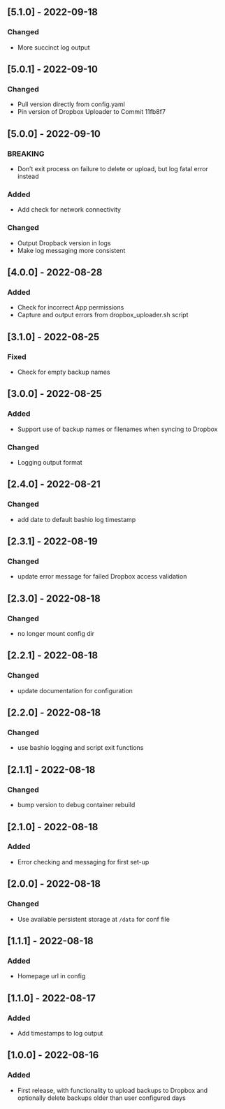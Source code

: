 ## [5.1.0] - 2022-09-18

### Changed

- More succinct log output

## [5.0.1] - 2022-09-10

### Changed

- Pull version directly from config.yaml
- Pin version of Dropbox Uploader to Commit 11fb8f7

## [5.0.0] - 2022-09-10

### BREAKING

- Don’t exit process on failure to delete or upload, but log fatal error instead

### Added

- Add check for network connectivity

### Changed

- Output Dropback version in logs
- Make log messaging more consistent

## [4.0.0] - 2022-08-28

### Added

- Check for incorrect App permissions
- Capture and output errors from dropbox_uploader.sh script

## [3.1.0] - 2022-08-25

### Fixed

- Check for empty backup names

## [3.0.0] - 2022-08-25

### Added

- Support use of backup names or filenames when syncing to Dropbox

### Changed

- Logging output format

## [2.4.0] - 2022-08-21

### Changed

- add date to default bashio log timestamp

## [2.3.1] - 2022-08-19

### Changed

- update error message for failed Dropbox access validation

## [2.3.0] - 2022-08-18

### Changed

- no longer mount config dir

## [2.2.1] - 2022-08-18

### Changed

- update documentation for configuration

## [2.2.0] - 2022-08-18

### Changed

- use bashio logging and script exit functions

## [2.1.1] - 2022-08-18

### Changed

- bump version to debug container rebuild

## [2.1.0] - 2022-08-18

### Added

- Error checking and messaging for first set-up

## [2.0.0] - 2022-08-18

### Changed

- Use available persistent storage at `/data` for conf file

## [1.1.1] - 2022-08-18

### Added

- Homepage url in config

## [1.1.0] - 2022-08-17

### Added

- Add timestamps to log output

## [1.0.0] - 2022-08-16

### Added

- First release, with functionality to upload backups to Dropbox and optionally delete backups older than user configured days
